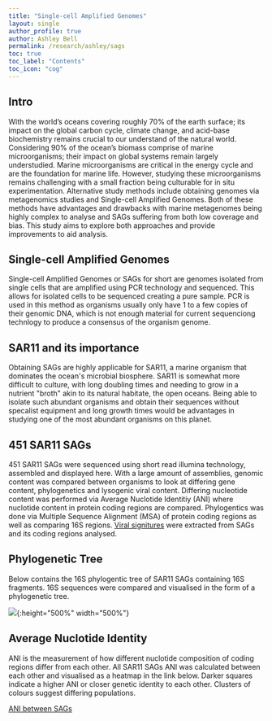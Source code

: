 ```yaml
---
title: "Single-cell Amplified Genomes"
layout: single
author_profile: true
author: Ashley Bell
permalink: /research/ashley/sags
toc: true
toc_label: "Contents"
toc_icon: "cog"
---
```

## Intro
With the world’s oceans covering roughly 70% of the earth surface; its impact on the global carbon cycle, climate change, and acid-base biochemistry remains crucial to our understand of the natural world. Considering 90% of the ocean’s biomass comprise of marine microorganisms; their impact on global systems remain largely understudied. Marine microorganisms are critical in the energy cycle and are the foundation for marine life. However, studying these microorganisms remains challenging with a small fraction being culturable for in situ experimentation. Alternative study methods include obtaining genomes via metagenomics studies and Single-cell Amplified Genomes. Both of these methods have advantages and drawbacks with marine metagenomes being highly complex to analyse and SAGs suffering from both low coverage and bias. This study aims to explore both approaches and provide improvements to aid analysis.

## Single-cell Amplified Genomes
Single-cell Amplified Genomes or SAGs for short are genomes isolated from single cells that are amplified using PCR technology and sequenced. This allows for isolated cells to be sequenced creating a pure sample. PCR is used in this method as organisms usually only have 1 to a few copies of their genomic DNA, which is not enough material for current sequenciong technlogy to produce a consensus of the organism genome. 


## SAR11 and its importance
Obtaining SAGs are highly applicable for SAR11, a marine organism that dominates the ocean's microbial biosphere. SAR11 is somewhat more difficult to culture, with long doubling times and needing to grow in a nutrient "broth" akin to its natural habitate, the open oceans. Being able to isolate such abundant organisms and obtain their sequences without specalist equipment and long growth times would be advantages in studying one of the most abundant organisms on this planet. 

## 451 SAR11 SAGs 
451 SAR11 SAGs were sequenced using short read illumina technology, assembled and displayed here. With a large amount of assemblies, genomic content was compared between organisms to look at differing gene content, phylogenetics and lysogenic viral content. Differing nucleotide content was performed via Average Nuclotide Identitiy (ANI) where nuclotide content in protein coding regions are compared. Phylogentics was done via Multiple Sequence Alignment (MSA) of protein coding regions as well as comparing 16S regions. [Viral signitures](/research/ashley/metagenomics/#global-abundance) were extracted from SAGs and its coding regions analysed. 

## Phylogenetic Tree
Below contains the 16S phylogentic tree of SAR11 SAGs containing 16S fragments. 16S sequences were compared and visualised in the form of a phylogenetic tree. 

![](../../../assets/images/Sar11_tree.png){:height="500%" width="500%"}


## Average Nuclotide Identity
ANI is the measurement of how different nuclotide composition of coding regions differ from each other. All SAR11 SAGs ANI was calculated between each other and visualised as a heatmap in the link below. Darker squares indicate a higher ANI or closer genetic identity to each other. Clusters of colours suggest differing populations. 

[ANI between SAGs](/research/ashley/sags/ani)
